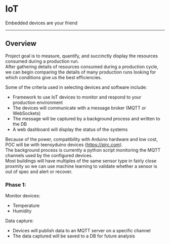# IoT
Embedded devices are your friend

---

## Overview
Project goal is to measure, quantify, and succinctly display the resources consumed during
a production run.  
After gathering details of resources consumed during a production cycle, we can begin comparing
the details of many production runs looking for which conditions give us the best
efficiencies.  

Some of the criteria used in selecting devices and software include: 
   - Framework to use IoT devices to monitor and respond to your production environment
   - The devices will communicate with a message broker (MQTT or WebSockets)
   - The message will be captured by a background process and written to the DB
   - A web dashboard will display the status of the systems

Because of the power, compatibility with Arduino hardware and low cost, POC will be with teensyduino devices (https://pjrc.com).  
The background process is currently a python script monitoring the MQTT channels used by the configured devices.  
Most buildings will have multiples of the same sensor type in fairly close proxmity so we can use machine learning to validate whether a sensor is out of spec and alert or recover.  

### Phase 1:
Monitor devices:
- Temperature
- Humidity

Data capture:
- Devices will publish data to an MQTT server on a specific channel
- The data captured will be saved to a DB for future analysis


